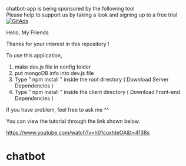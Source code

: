 chatbot-app is being sponsored by the following tool <br />
Please help to support us by taking a look and signing up to a free trial
<a href="https://tracking.gitads.io/?repo=chatbot-app"><img src="https://images.gitads.io/chatbot-app" alt="GitAds"/></a> 


Hello, My Friends  

Thanks for your interest in this repository ! 

To use this application, 

1. make dev.js file in config folder 
2. put mongoDB info into dev.js file 
3. Type  " npm install " inside the root directory  ( Download Server Dependencies ) 
4. Type " npm install " inside the client directory ( Download Front-end Dependencies )

If you have problem, feel free to ask me ^^ 

You can view the tutorial through the link shown below.

https://www.youtube.com/watch?v=h01cuxhteOA&t=4138s

# chatbot
